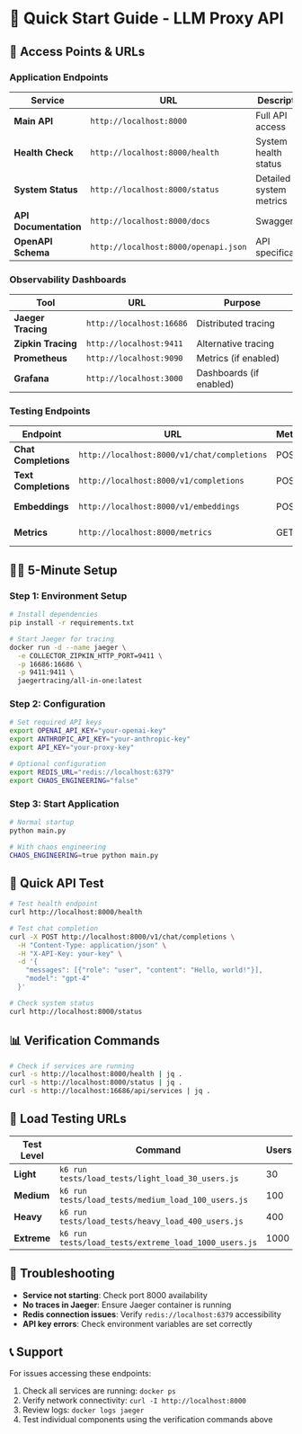 # 🚀 Quick Start Guide - LLM Proxy API

## 📍 **Access Points & URLs**

### **Application Endpoints**
| Service | URL | Description |
|---------|-----|-------------|
| **Main API** | `http://localhost:8000` | Full API access |
| **Health Check** | `http://localhost:8000/health` | System health status |
| **System Status** | `http://localhost:8000/status` | Detailed system metrics |
| **API Documentation** | `http://localhost:8000/docs` | Swagger UI |
| **OpenAPI Schema** | `http://localhost:8000/openapi.json` | API specification |

### **Observability Dashboards**
| Tool | URL | Purpose |
|------|-----|---------|
| **Jaeger Tracing** | `http://localhost:16686` | Distributed tracing |
| **Zipkin Tracing** | `http://localhost:9411` | Alternative tracing |
| **Prometheus** | `http://localhost:9090` | Metrics (if enabled) |
| **Grafana** | `http://localhost:3000` | Dashboards (if enabled) |

### **Testing Endpoints**
| Endpoint | URL | Method | Description |
|----------|-----|--------|-------------|
| **Chat Completions** | `http://localhost:8000/v1/chat/completions` | POST | Chat-based completions |
| **Text Completions** | `http://localhost:8000/v1/completions` | POST | Text completions |
| **Embeddings** | `http://localhost:8000/v1/embeddings` | POST | Text embeddings |
| **Metrics** | `http://localhost:8000/metrics` | GET | Prometheus metrics |

## 🏃‍♂️ **5-Minute Setup**

### **Step 1: Environment Setup**
```bash
# Install dependencies
pip install -r requirements.txt

# Start Jaeger for tracing
docker run -d --name jaeger \
  -e COLLECTOR_ZIPKIN_HTTP_PORT=9411 \
  -p 16686:16686 \
  -p 9411:9411 \
  jaegertracing/all-in-one:latest
```

### **Step 2: Configuration**
```bash
# Set required API keys
export OPENAI_API_KEY="your-openai-key"
export ANTHROPIC_API_KEY="your-anthropic-key"
export API_KEY="your-proxy-key"

# Optional configuration
export REDIS_URL="redis://localhost:6379"
export CHAOS_ENGINEERING="false"
```

### **Step 3: Start Application**
```bash
# Normal startup
python main.py

# With chaos engineering
CHAOS_ENGINEERING=true python main.py
```

## 🔗 **Quick API Test**
```bash
# Test health endpoint
curl http://localhost:8000/health

# Test chat completion
curl -X POST http://localhost:8000/v1/chat/completions \
  -H "Content-Type: application/json" \
  -H "X-API-Key: your-key" \
  -d '{
    "messages": [{"role": "user", "content": "Hello, world!"}],
    "model": "gpt-4"
  }'

# Check system status
curl http://localhost:8000/status
```

## 📊 **Verification Commands**
```bash
# Check if services are running
curl -s http://localhost:8000/health | jq .
curl -s http://localhost:8000/status | jq .
curl -s http://localhost:16686/api/services | jq .
```

## 🎯 **Load Testing URLs**
| Test Level | Command | Users | Duration |
|------------|---------|-------|----------|
| **Light** | `k6 run tests/load_tests/light_load_30_users.js` | 30 | 5min |
| **Medium** | `k6 run tests/load_tests/medium_load_100_users.js` | 100 | 5min |
| **Heavy** | `k6 run tests/load_tests/heavy_load_400_users.js` | 400 | 15min |
| **Extreme** | `k6 run tests/load_tests/extreme_load_1000_users.js` | 1000 | 20min |

## 🚨 **Troubleshooting**
- **Service not starting**: Check port 8000 availability
- **No traces in Jaeger**: Ensure Jaeger container is running
- **Redis connection issues**: Verify `redis://localhost:6379` accessibility
- **API key errors**: Check environment variables are set correctly

## 📞 **Support**
For issues accessing these endpoints:
1. Check all services are running: `docker ps`
2. Verify network connectivity: `curl -I http://localhost:8000`
3. Review logs: `docker logs jaeger`
4. Test individual components using the verification commands above